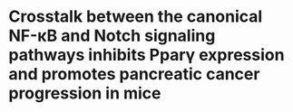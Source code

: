 # Crosstalk between the canonical NF-κB and Notch signaling pathways inhibits Pparγ expression and promotes pancreatic cancer progression in mice